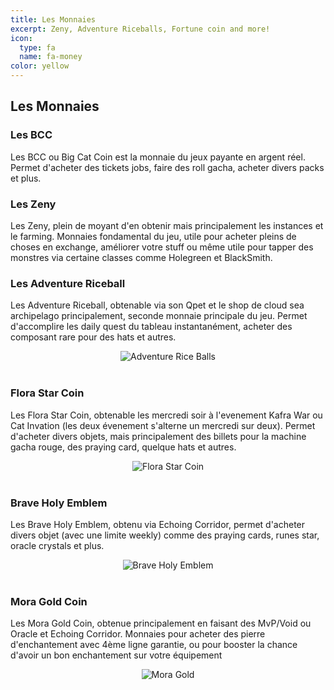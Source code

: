 ```yaml
---
title: Les Monnaies
excerpt: Zeny, Adventure Riceballs, Fortune coin and more!
icon:
  type: fa
  name: fa-money
color: yellow
---
```


## Les Monnaies

### Les BCC

<p>Les BCC ou Big Cat Coin est la monnaie du jeux payante en argent réel. Permet d'acheter des tickets jobs, faire des roll gacha, acheter divers packs et plus.</p>

### Les Zeny

<p>Les Zeny, plein de moyant d'en obtenir mais principalement les instances et le farming. Monnaies fondamental du jeu, utile pour acheter pleins de choses en exchange, améliorer votre stuff ou même utile pour tapper des monstres via certaine classes comme Holegreen et BlackSmith.</p>

### Les Adventure Riceball

<p>Les Adventure Riceball, obtenable via son Qpet et le shop de cloud sea archipelago principalement, seconde monnaie principale du jeu. Permet d'accomplire les daily quest du tableau instantanément, acheter des composant rare pour des hats et autres.</p>

<center><img src="../../../../assets/images/bases/monnaies/adventure_balls.png" style="max-width: 100%; height: auto;" alt="Adventure Rice Balls" /></center><br>

### Flora Star Coin

<p>Les Flora Star Coin, obtenable les mercredi soir à l'evenement Kafra War ou Cat Invation (les deux évenement s'alterne un mercredi sur deux). Permet d'acheter divers objets, mais principalement des billets pour la machine gacha rouge, des praying card, quelque hats et autres.</p>

<center><img src="../../../../assets/images/bases/monnaies/flora_star_coin.png" style="max-width: 100%; height: auto;" alt="Flora Star Coin" /></center><br>

### Brave Holy Emblem

<p>Les Brave Holy Emblem, obtenu via Echoing Corridor, permet d'acheter divers objet (avec une limite weekly) comme des praying cards, runes star, oracle crystals et plus.</p>

<center><img src="../../../../assets/images/bases/monnaies/Brave_holy_emblem.png" style="max-width: 100%; height: auto;" alt="Brave Holy Emblem" /></center><br>

### Mora Gold Coin

<p>Les Mora Gold Coin, obtenue principalement en faisant des MvP/Void ou Oracle et Echoing Corridor. Monnaies pour acheter des pierre d'enchantement avec 4ème ligne garantie, ou pour booster la chance d'avoir un bon enchantement sur votre équipement</p>

<center><img src="../../../../assets/images/bases/monnaies/mora_gold_coin.png" style="max-width: 100%; height: auto;" alt="Mora Gold" /></center><br>







